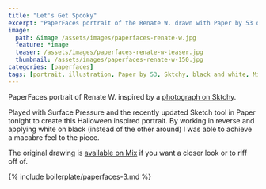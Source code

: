 ```yaml
---
title: "Let's Get Spooky"
excerpt: "PaperFaces portrait of the Renate W. drawn with Paper by 53 on an iPad."
image: 
  path: &image /assets/images/paperfaces-renate-w.jpg 
  feature: *image
  teaser: /assets/images/paperfaces-renate-w-teaser.jpg
  thumbnail: /assets/images/paperfaces-renate-w-150.jpg
categories: [paperfaces]
tags: [portrait, illustration, Paper by 53, Sktchy, black and white, Mix]
---
```


PaperFaces portrait of Renate W. inspired by a [photograph on Sktchy](http://sktchy.com/4ml2W ).

Played with Surface Pressure and the recently updated Sketch tool in Paper tonight to create this Halloween inspired portrait. By working in reverse and applying white on black (instead of the other around) I was able to achieve a macabre feel to the piece.

The original drawing is [available on Mix](https://mix.fiftythree.com/11098-Michael-Rose/659426/remixes) if you want a closer look or to riff off of.

{% include boilerplate/paperfaces-3.md %}
